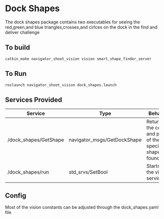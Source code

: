 # Dock Shapes
The dock shapes package contains two executables for seeing the red,green,and blue triangles,crosses,and cirlces on the dock in the find and deliver challenge

## To build
```catkin_make navigator_shoot_vision vision smart_shape_finder_server```

## To Run 
```roslaunch navigator_shoot_vision dock_shapes.launch```

## Services Provided

Service | Type | Behavior 
--- | --- | --- 
/dock_shapes/GetShape | navigator_msgs/GetDockShape | Returns the center and points of the specified shape if found
/dock_shapes/run | std_srvs/SetBool | Starts/stop the vision services

## Config 
Most of the vision constants can be adjusted through the dock_shapes.yaml file
